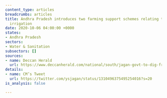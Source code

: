 ```yaml
---
content_type: articles
breadcrumbs: articles
title: Andhra Pradesh introduces two farming support schemes relating to groundwater
  irrigation
date: 2020-10-06 04:00:00 +0000
states:
- Andhra Pradesh
sectors:
- Water & Sanitation
subsectors: []
sources:
- name: Deccan Herald
  url: https://www.deccanherald.com/national/south/jagan-govt-to-dig-free-borewells-provide-motors-to-needy-farmers-in-andhra-pradesh-894275.html
details:
- name: CM’s Tweet
  url: https://twitter.com/ysjagan/status/1310496375495254016?s=20
is_analysis: false

---
```

